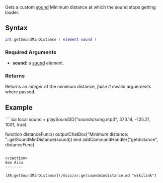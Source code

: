 Gets a custom [sound](/docs/sound.md "wikilink") Minimum distance at which the sound stops getting louder.

Syntax
------

``` lua
int getSoundMinDistance ( element sound )
```

### Required Arguments

-   **sound:** a [sound](/docs/sound.md "wikilink") element.

### Returns

Returns an *integer* of the minimum distance, *false* if invalid arguements where passed.

Example
-------

<section name="Client" class="client" show="true">
``` lua
local sound = playSound3D("sounds/song.mp3", 373.14, -125.21, 1001, true)

function distanceFunc()
  outputChatBox("Minimum distance: "..getSoundMinDistance(sound))
end
addCommandHandler("getdistance", distanceFunc)
```

</section>
See Also
--------

[AR:getSoundMinDistance](/docs/ar:getsoundmindistance.md "wikilink")
